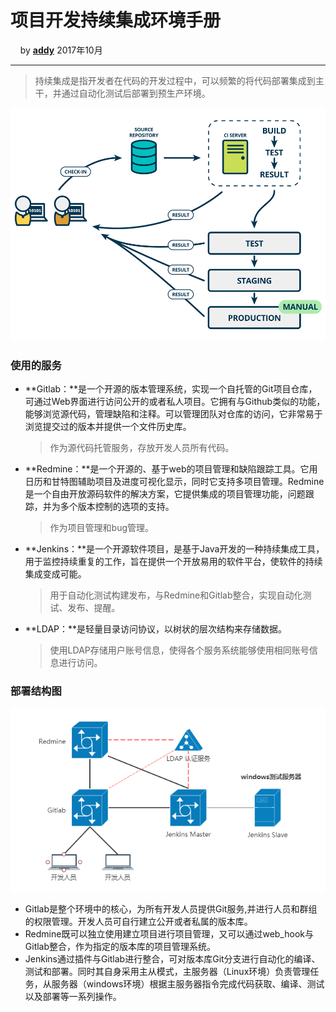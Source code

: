 # 项目开发持续集成环境手册
&nbsp;&nbsp;&nbsp;&nbsp;by **[addy](mailto:addy@tom.com)**  2017年10月

---

> 持续集成是指开发者在代码的开发过程中，可以频繁的将代码部署集成到主干，并通过自动化测试后部署到预生产环境。 

![image_1b4gk7hef1v4n6ino701pruj9n97](images/image_1b4gk7hef1v4n6ino701pruj9n97.png)

### 使用的服务

 -  **Gitlab：**是一个开源的版本管理系统，实现一个自托管的Git项目仓库，可通过Web界面进行访问公开的或者私人项目。它拥有与Github类似的功能，能够浏览源代码，管理缺陷和注释。可以管理团队对仓库的访问，它非常易于浏览提交过的版本并提供一个文件历史库。

    > 作为源代码托管服务，存放开发人员所有代码。

 - **Redmine：**是一个开源的、基于web的项目管理和缺陷跟踪工具。它用日历和甘特图辅助项目及进度可视化显示，同时它支持多项目管理。Redmine是一个自由开放源码软件的解决方案，它提供集成的项目管理功能，问题跟踪，并为多个版本控制的选项的支持。

    > 作为项目管理和bug管理。

 - **Jenkins：**是一个开源软件项目，是基于Java开发的一种持续集成工具，用于监控持续重复的工作，旨在提供一个开放易用的软件平台，使软件的持续集成变成可能。

    > 用于自动化测试构建发布，与Redmine和Gitlab整合，实现自动化测试、发布、提醒。

 - **LDAP：**是轻量目录访问协议，以树状的层次结构来存储数据。

    > 使用LDAP存储用户账号信息，使得各个服务系统能够使用相同账号信息进行访问。


### 部署结构图

![1507883042177](images/1507883042177.png)

* Gitlab是整个环境中的核心，为所有开发人员提供Git服务,并进行人员和群组的权限管理。开发人员可自行建立公开或者私属的版本库。
* Redmine既可以独立使用建立项目进行项目管理，又可以通过web_hook与Gitlab整合，作为指定的版本库的项目管理系统。
* Jenkins通过插件与Gitlab进行整合，可对版本库Git分支进行自动化的编译、测试和部署。同时其自身采用主从模式，主服务器（Linux环境）负责管理任务，从服务器（windows环境）根据主服务器指令完成代码获取、编译、测试以及部署等一系列操作。